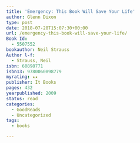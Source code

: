 ```yaml
---
title: 'Emergency: This Book Will Save Your Life'
author: Glenn Dixon
type: post
date: 2018-07-28T15:07:30+00:00
url: /emergency-this-book-will-save-your-life/
Book Id:
  - 5507552
bookauthor: Neil Strauss
Author l-f:
  - Strauss, Neil
isbn: 60898771
isbn13: 9780060898779
myrating: ★★
publisher: It Books
pages: 432
yearpublished: 2009
status: read
categories:
  - GoodReads
  - Uncategorized
tags:
  - books

---
```

